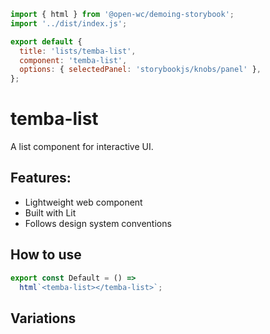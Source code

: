 ```js script
import { html } from '@open-wc/demoing-storybook';
import '../dist/index.js';

export default {
  title: 'lists/temba-list',
  component: 'temba-list',
  options: { selectedPanel: 'storybookjs/knobs/panel' },
};
```

# temba-list

A list component for interactive UI.

## Features:

- Lightweight web component
- Built with Lit
- Follows design system conventions

## How to use

```js preview-story
export const Default = () =>
  html`<temba-list></temba-list>`;
```

## Variations

